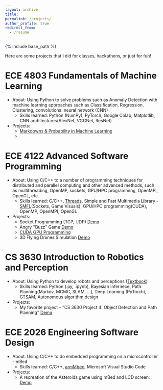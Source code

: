 ```yaml
---
layout: archive
title: 
permalink: /projects/
author_profile: true
redirect_from:
  - /resume
---
```


{% include base_path %}

Here are some projects that I did for classes, hackathons, or just for fun!


ECE 4803 Fundamentals of Machine Learning
====================
* About: Using Python to solve problems such as Anomaly Detection with machine learning approaches such as Classification, Regression, Clustering, convolutional neural network (CNN) 
  * Skills learned: Python (NumPy), PyTorch, Google Colab, Matplotlib, CNN architectures(AlexNet, VGGNet, ResNet)
* Projects:
  * [Markdowns & Probability in Machine Learning](https://rosenyu304.github.io/files/4803/Yu_Ting-Ying_ECE_4803_sp22_assignment_1.pdf.pdf)
  * 

ECE 4122 Advanced Software Programming
====================
* About: Using C/C++ to a number of programming techniques for distributed and parallel computing and other advanced methods, such as multithreading, OpenMP, sockets, GPU/HPC programming, OpenMPI, OpenGL, etc.
  * Skills learned: C/C++, [Threads](https://cplusplus.com/reference/thread/thread/), Simple and Fast Multimedia Library - [SMFL](https://www.sfml-dev.org/)(Sockets, Game Visuals), GPU/HPC programming(CUDA), OpenMP, OpenMPI, OpenGL
* Projects:
  * Socket Programming (TCP, UDP) [Demo](https://mediaspace.gatech.edu/media/Ting-Ying%27s+ECE4122+Lab4+-+Ting-Ying%27s+Meeting++2021-11-06T00A15A58.829-07A00+-+3/1_45t3b658)
  * Angry "Buzz" Game [Demo](https://drive.google.com/file/d/17PJDyWJOhO2HyFZ26b35wH3aGz3iQ7jj/view?usp=sharing)
  * [CUDA GPU Programming](https://rosenyu304.github.io/files/4803/Lab5.cu)
  * 3D Flying Drones Simulation [Demo](https://mediaspace.gatech.edu/media/Ting-Ying%27s+Meeting+-+Ting-Ying%27s+Meeting++2021-12-05T11A01A15.970-08A00+-+1/1_edgk0nkm)

CS 3630 Introduction to Robotics and Perception
====================
* About: Using Python to develop robots and perceptions ([Textbook](https://www.roboticsbook.org/intro.html))
  * Skills learned: Python (.py, .ipynb), Bayesian Infernece, Path Planning(Markov, MCMC, SLAM, ...), Deep Learning (PyTorch), [GTSAM](https://gtsam.org/), Autonomous algorithm design
* Projects:
  * My favorite project - "CS 3630 Project 4: Object Detection and Path Planning" [Demo]([https://drive.google.com/drive/folders/1WUDO4WNKQEhty5Q-tiDDb7GpxjsiEClz?usp=sharing](https://colab.research.google.com/drive/1ihAjvDV9H9Gq-suVUEIoPKWij55bQ6By?usp=sharing))




ECE 2026 Engineering Software Design
====================
* About: Using C/C++ to do embedded programming on a microcontroller - mBed
  * Skills learned: C/C++, [armMbed](https://os.mbed.com/), Microsoft Visual Studio Code
* Projects:
  * A recreation of the Asteroids game using mBed and LCD screen: [Demo](https://drive.google.com/drive/folders/1WUDO4WNKQEhty5Q-tiDDb7GpxjsiEClz?usp=sharing)


